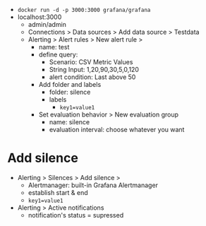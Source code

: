 * `docker run -d -p 3000:3000 grafana/grafana`
* localhost:3000
  * admin/admin
  * Connections > Data sources > Add data source > Testdata
  * Alerting > Alert rules > New alert rule >
    * name: test
    * define query:
      * Scenario: CSV Metric Values
      * String Input: 1,20,90,30,5,0,120
      * alert condition: Last above 50
    * Add folder and labels
      * folder: silence
      * labels
        * `key1=value1`
    * Set evaluation behavior > New evaluation group
      * name: silence
      * evaluation interval: choose whatever you want

# Add silence
* Alerting > Silences > Add silence > 
  * Alertmanager: built-in Grafana Alertmanager
  * establish start & end
  * `key1=value1`
* Alerting > Active notifications
  * notification's status = supressed
